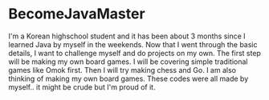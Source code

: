 # BecomeJavaMaster
I'm a Korean highschool student and it has been about 3 months since I learned Java by myself in the weekends. Now that I went through the basic details, I want to challenge myself and do projects on my own. The first step will be making my own board games. I will be covering simple traditional games like Omok first. Then I will try making chess and Go. I am also thinking of making my own board games. These codes were all made by myself.. it might be crude but I'm proud of it.
